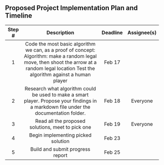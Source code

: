 ## Proposed Project Implementation Plan and Timeline
| Step # | Description | Deadline | Assignee(s) |
|:-:|:-:|:-:|:-:|
| 1 | Code the most basic algorithm we can, as a proof of concept:    Algorithm: make a random legal move, then shoot the arrow at a random legal location    Test the algorithm against a human player | Feb 17 |  |
| 2 | Research what algorithm could be used to make a smart player. Propose your findings in a markdown file under the documentation folder.  | Feb 18 | Everyone |
| 3 | Read all the proposed solutions, meet to pick one | Feb 19 | Everyone |
| 4 | Begin implementing picked solution | Feb 23 |  |
| 5 | Build and submit progress report | Feb 25 |  |